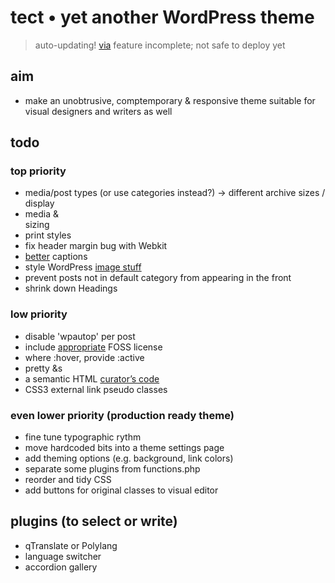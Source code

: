 tect • yet another WordPress theme
===================================

> auto-updating! [via](http://w-shadow.com/blog/2011/06/02/automatic-updates-for-commercial-themes/)
> feature incomplete; not safe to deploy yet

aim
-----------------------------------
* make an unobtrusive, comptemporary & responsive theme suitable for visual designers and writers as well


todo
-----------------------------------

### top priority
* media/post types (or use categories instead?) → different archive sizes / display
* media & <aside> sizing
* print styles
* fix header margin bug with Webkit
* [better](http://writings.orangegnome.com/writes/improved-html5-wordpress-captions/) captions
* style WordPress [image stuff](http://codex.wordpress.org/Wrapping_Text_Around_Images)
* prevent posts not in default category from appearing in the front
* shrink down Headings

### low priority
* disable 'wpautop' per post
* include [appropriate](http://choosealicense.com/) FOSS license
* where :hover, provide :active
* pretty &s
* a semantic HTML [curator’s code](http://www.brainpickings.org/index.php/2012/03/09/curators-code/)
* CSS3 external link pseudo classes


### even lower priority (production ready theme)
* fine tune typographic rythm
* move hardcoded bits into a theme settings page
* add theming options (e.g. background, link colors)
* separate some plugins from functions.php
* reorder and tidy CSS
* add buttons for original classes to visual editor

plugins (to select or write)
-----------------------------------
* qTranslate or Polylang
* language switcher
* accordion gallery